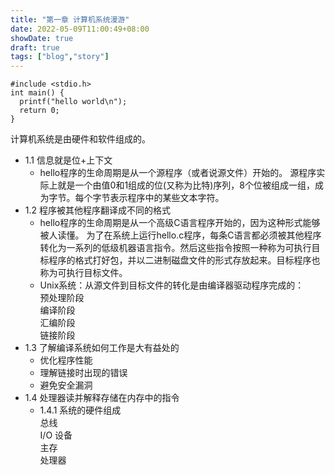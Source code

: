 ```yaml
---
title: "第一章 计算机系统漫游"
date: 2022-05-09T11:00:49+08:00
showDate: true
draft: true
tags: ["blog","story"]
---
```

```
#include <stdio.h>
int main() {
  printf("hello world\n");
  return 0;
}
```

计算机系统是由硬件和软件组成的。

- 1.1 信息就是位+上下文  
  - hello程序的生命周期是从一个源程序（或者说源文件）开始的。
  源程序实际上就是一个由值0和1组成的位(又称为比特)序列，8个位被组成一组，成为字节。每个字节表示程序中的某些文本字符。
- 1.2 程序被其他程序翻译成不同的格式
  - hello程序的生命周期是从一个高级C语言程序开始的，因为这种形式能够被人读懂。
  为了在系统上运行hello.c程序，每条C语言都必须被其他程序转化为一系列的低级机器语言指令。然后这些指令按照一种称为可执行目标程序的格式打好包，并以二进制磁盘文件的形式存放起来。目标程序也称为可执行目标文件。  
  - Unix系统：从源文件到目标文件的转化是由编译器驱动程序完成的：  
  预处理阶段  
  编译阶段  
  汇编阶段  
  链接阶段
- 1.3 了解编译系统如何工作是大有益处的
  - 优化程序性能
  - 理解链接时出现的错误
  - 避免安全漏洞
- 1.4 处理器读并解释存储在内存中的指令
  - 1.4.1 系统的硬件组成  
  总线  
  I/O 设备  
  主存  
  处理器  

